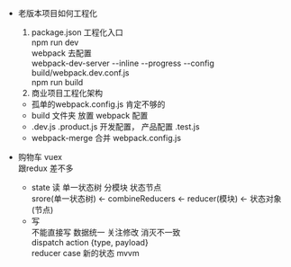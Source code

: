 - 老版本项目如何工程化          
  1. package.json 工程化入口           
    npm run dev            
      webpack 去配置          
      webpack-dev-server --inline --progress --config build/webpack.dev.conf.js             
    npm run build            
  2. 商业项目工程化架构            
    - 孤单的webpack.config.js 肯定不够的            
    - build 文件夹 放置 webpack 配置              
    - .dev.js .product.js 开发配置， 产品配置  .test.js            
    - webpack-merge 合并 webpack.config.js             
  
- 购物车 vuex            
  跟redux 差不多             
  - state 读  单一状态树  分模块  状态节点              
    srore(单一状态树) <- combineReducers <- reducer(模块) <- 状态对象(节点)                
  - 写            
    不能直接写 数据统一 关注修改 消灭不一致            
    dispatch action {type, payload}            
    reducer case 新的状态 mvvm               